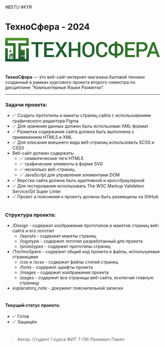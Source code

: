 *#BSTU #KYR*

# ТехноСфера - 2024
![Логотип ТехноСфера](https://github.com/Kapetto-o/Course-Work_KYR_1-2/blob/main/Design/logotype/TechnoSphere-TEXT-LOGO.png)
#
**ТехноСфера** — это веб-сайт интернет-магазина бытовой техники созданный в рамках курсового проекта второго семестра по дисциплине "Компьютерные Языки Разметки".
___
### Задачи проекта:
* ✅ Создать прототипы и макеты страниц сайта с использованием графического редактора Figma
* ✅ Для хранения данных должен быть использован XML-формат
* ✅ Разметка содержания сайта должна быть выполнена с применением HTML5 и XML
* ✅ Для описания внешнего вида веб-страниц использовать SCSS и CSS3
* Веб-сайт должен содержать:
  * ✅ семантические теги HTML5
  * ✅ графические элементы в форме SVG
  * ✅ несколько веб-страниц
  * ✅ JavaScript для управления элементами DOM
* ✅ Верстка сайта должна быть адаптивной и кроссбраузерной
* ✅ Для тестирования использовать The W3C Markup Validation Service/Git Super Linter
* ✅ Проект и пояснения к проекту должны быть размещены на GitHub
#
### Структура проекта:
* /Design           - содержит изображения прототипов и макетов страниц веб-сайта и его логотип
  * /layouts        - содержит макеты страниц
  * /logotype       - содержит логотип разработанный для проекта
  * /prototypes     - содержит прототипы страниц
* /TechnoSpere      - содержит общий код проекта и файлы, используемые страницами
  * /css и /scss    - содержит файлы стилей страниц
  * /fonts          - содержит шрифты проекта
  * /images         - содержит изображения проекта
  * /pages          - содержит все страницы веб-сайта, исключая главную страницу
* explanatory_note  - документ пояснительной записки
#
#### Текущий статус проекта:
- ✅ Готов
- ✅ Защищён
#
> Автор: Студент 1 курса ФИТ 7-ПИ Ленкевич Павел
